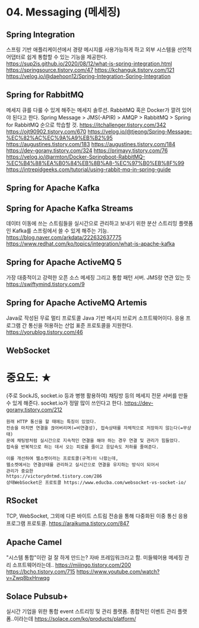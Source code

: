 # 04. Messaging (메세징)

## Spring Integration
스프링 기반 애플리케이션에서 경량 메시지를 사용가능하게 하고 외부 시스템을 선언적 어댑터로 쉽게 통합할 수 있는 기능을 제공한다.
https://sup2is.github.io/2020/08/12/what-is-spring-integration.html
https://springsource.tistory.com/47
https://kchanguk.tistory.com/121
https://velog.io/@daehoon12/Spring-Integration-Spring-Integration

## Spring for RabbitMQ
메세지 큐를 다룰 수 있게 해주는 메세지 솔루션.
RabbitMQ 혹은 Docker가 깔려 있어야 된다고 한다.
Spring Message > JMS(-APIR) > AMQP > RabbitMQ > Spring for RabbitMQ 순으로 학습할 것.
https://itchallenger.tistory.com/342
https://ojt90902.tistory.com/670
https://velog.io/@tjeong/Spring-Message-%EC%82%AC%EC%9A%A9%EB%B2%95
https://augustines.tistory.com/183
https://augustines.tistory.com/184
https://dev-gorany.tistory.com/324
https://primayy.tistory.com/76
https://velog.io/@armton/Docker-Springboot-RabbitMQ-%EC%B4%88%EA%B0%84%EB%8B%A8-%EC%97%B0%EB%8F%99
https://intrepidgeeks.com/tutorial/using-rabbit-mq-in-spring-guide

## Spring for Apache Kafka
## Spring for Apache Kafka Streams
데이터 이동에 쓰는 스트림들을 실시간으로 관리하고 보내기 위한 분산 스트리밍 플랫폼인 Kafka를 스프링에서 쓸 수 있게 해주는 기능.
https://blog.naver.com/arkdata/222632637775
https://www.redhat.com/ko/topics/integration/what-is-apache-kafka

## Spring for Apache ActiveMQ 5
가장 대중적이고 강력한 오픈 소스 메세징 그리고 통합 패턴 서버.
JMS랑 연관 있는 듯
https://swiftymind.tistory.com/9

## Spring for Apache ActiveMQ Artemis
Java로 작성된 무료 멀티 프로토콜 Java 기반 메시지 브로커 소프트웨어이다.
응용 프로그램 간 통신을 허용하는 산업 표준 프로토콜을 지원한다.
https://yorublog.tistory.com/46

## WebSocket
# 중요도: ★
(주로 SockJS, socket.io 등과 병행 활용하여) 채팅방 등의 메세지 전문 서버를 만들 수 있게 해준다.
socket.io가 정말 많이 쓰인다고 한다.
https://dev-gorany.tistory.com/212

    원래 HTTP 통신을 할 때에는 특징이 있었다.
    전송을 마치면 연결을 끊어버리며(=비연결성), 접속상태를 자체적으로 저장하지 않는다(=무상태)
    문에 채팅방처럼 실시간으로 지속적인 연결을 해야 하는 경우 연결 및 관리가 힘들었다.
    접속을 반복적으로 하는 데서 오는 피로를 줄이고 응답속도 저하를 줄여준다.
    
    이를 개선하여 웹소켓이라는 프로토콜(규격)이 나왔는데,
    웹소켓에서는 연결상태를 관리하고 실시간으로 연결을 유지하는 방식이 되어서
    관리가 중요한
    https://victorydntmd.tistory.com/286
    상태WebSocket은 프로토콜 https://www.educba.com/websocket-vs-socket-io/

## RSocket
TCP, WebSocket, 그외에 다른 바이트 스트림 전송을 통해 다중화된 이중 통신 응용 프로그램 프로토콜.
https://araikuma.tistory.com/847

## Apache Camel
"시스템 통합"이란 걸 잘 하게 만드는? 자바 프레임워크라고 함.
미들웨어용 메세징 관리 소프트웨어라는데..
https://miiingo.tistory.com/200
https://bcho.tistory.com/715
https://www.youtube.com/watch?v=Zwq8bxHnwqg

## Solace Pubsub+
실시간 기업을 위한 통합 event 스트리밍 및 관리 플랫폼.
종합적인 이벤트 관리 플랫폼..이라는데
https://solace.com/ko/products/platform/
